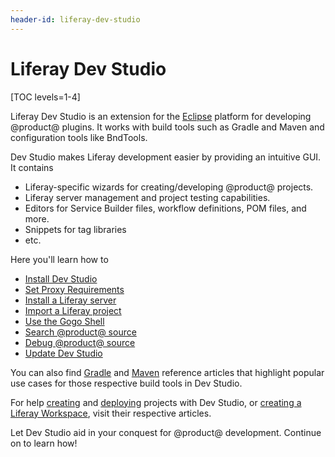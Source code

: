 ```yaml
---
header-id: liferay-dev-studio
---
```


# Liferay Dev Studio

[TOC levels=1-4]

Liferay Dev Studio is an extension for the
[Eclipse](https://www.eclipse.org/ide/) platform for developing @product@
plugins. It works with build tools such as Gradle and Maven and configuration
tools like BndTools.

Dev Studio makes Liferay development easier by providing an intuitive GUI. It
contains

- Liferay-specific wizards for creating/developing @product@ projects.
- Liferay server management and project testing capabilities.
- Editors for Service Builder files, workflow definitions, POM files, and more.
- Snippets for tag libraries
- etc.

Here you'll learn how to

- [Install Dev Studio](/docs/7-2/reference/-/knowledge_base/r/installing-liferay-dev-studio)
- [Set Proxy Requirements](/docs/7-2/reference/-/knowledge_base/r/setting-proxy-requirements-for-dev-studio)
- [Install a Liferay server](/docs/7-2/reference/-/knowledge_base/r/installing-a-liferay-server-in-dev-studio)
- [Import a Liferay project](/docs/7-2/reference/-/knowledge_base/r/importing-projects-in-dev-studio)
- [Use the Gogo Shell](/docs/7-2/reference/-/knowledge_base/r/using-the-gogo-shell-in-dev-studio)
- [Search @product@ source](/docs/7-2/reference/-/knowledge_base/r/searching-product-source-in-dev-studio)
- [Debug @product@ source](/docs/7-2/reference/-/knowledge_base/r/debugging-product-source-in-dev-studio)
- [Update Dev Studio](/docs/7-2/reference/-/knowledge_base/r/updating-liferay-dev-studio)

You can also find
[Gradle](/docs/7-2/reference/-/knowledge_base/r/gradle-in-dev-studio) and
[Maven](/docs/7-2/reference/-/knowledge_base/r/maven-in-dev-studio) reference
articles that highlight popular use cases for those respective build tools in
Dev Studio.

For help
[creating](/docs/7-2/reference/-/knowledge_base/r/creating-a-project#liferay-dev-studio)
and
[deploying](/docs/7-2/reference/-/knowledge_base/r/deploying-a-project#liferay-dev-studio)
projects with Dev Studio, or
[creating a Liferay Workspace](/docs/7-2/reference/-/knowledge_base/r/creating-a-liferay-workspace#dev-studio),
visit their respective articles.

Let Dev Studio aid in your conquest for @product@ development. Continue on to
learn how!
